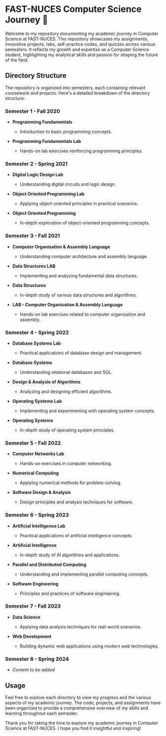# FAST-NUCES Computer Science Journey 🚀

Welcome to my repository documenting my academic journey in Computer Science at FAST-NUCES. This repository showcases my assignments, innovative projects, labs, self-practice codes, and quizzes across various semesters. It reflects my growth and expertise as a Computer Science student, highlighting my analytical skills and passion for shaping the future of the field.

## Directory Structure

The repository is organized into semesters, each containing relevant coursework and projects. Here's a detailed breakdown of the directory structure:

### Semester 1 - Fall 2020

- **Programming Fundamentals**
  - Introduction to basic programming concepts.

- **Programming Fundamentals Lab**
  - Hands-on lab exercises reinforcing programming principles.

### Semester 2 - Spring 2021

- **Digital Logic Design Lab**
  - Understanding digital circuits and logic design.

- **Object Oriented Programming Lab**
  - Applying object-oriented principles in practical scenarios.

- **Object Oriented Programming**
  - In-depth exploration of object-oriented programming concepts.

### Semester 3 - Fall 2021

- **Computer Organisation & Assembly Language**
  - Understanding computer architecture and assembly language.

- **Data Structures LAB**
  - Implementing and analyzing fundamental data structures.

- **Data Structures**
  - In-depth study of various data structures and algorithms.

- **LAB - Computer Organisation & Assembly Language**
  - Hands-on lab exercises related to computer organization and assembly.

### Semester 4 - Spring 2022

- **Database Systems Lab**
  - Practical applications of database design and management.

- **Database Systems**
  - Understanding relational databases and SQL.

- **Design & Analysis of Algorithms**
  - Analyzing and designing efficient algorithms.

- **Operating Systems Lab**
  - Implementing and experimenting with operating system concepts.

- **Operating Systems**
  - In-depth study of operating system principles.

### Semester 5 - Fall 2022

- **Computer Networks Lab**
  - Hands-on exercises in computer networking.

- **Numerical Computing**
  - Applying numerical methods for problem-solving.

- **Software Design & Analysis**
  - Design principles and analysis techniques for software.

### Semester 6 - Spring 2023

- **Artificial Intelligence Lab**
  - Practical applications of artificial intelligence concepts.

- **Artificial Intelligence**
  - In-depth study of AI algorithms and applications.

- **Parallel and Distributed Computing**
  - Understanding and implementing parallel computing concepts.

- **Software Engineering**
  - Principles and practices of software engineering.

### Semester 7 - Fall 2023

- **Data Science**
  - Applying data analysis techniques for real-world scenarios.

- **Web Development**
  - Building dynamic web applications using modern web technologies.

### Semester 8 - Spring 2024

- *Content to be added*

## Usage

Feel free to explore each directory to view my progress and the various aspects of my academic journey. The code, projects, and assignments have been organized to provide a comprehensive overview of my skills and learning throughout each semester.

Thank you for taking the time to explore my academic journey in Computer Science at FAST-NUCES. I hope you find it insightful and inspiring!
